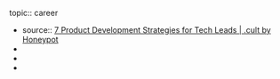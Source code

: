 topic:: career

- source:: [7 Product Development Strategies for Tech Leads | .cult by Honeypot](https://cult.honeypot.io/reads/product-development-strategies-for-tech-leads/)
-
-
-